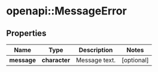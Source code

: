 # openapi::MessageError


## Properties
Name | Type | Description | Notes
------------ | ------------- | ------------- | -------------
**message** | **character** | Message text. | [optional] 


